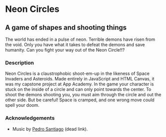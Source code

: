# Neon Circles

## A game of shapes and shooting things
The world has ended in a pulse of neon. Terrible demons have risen from the void. Only you have what it takes to defeat the demons and save humanity. Can you fight your way out of the Neon Circle!!?


### Description
Neon Circles is a claustrophobic shoot-em-up in the likeness of Space Invaders and Asteroids. Made entirely in JavaScript and HTML Canvas, it was my capstone project at App Academy. In the game your character is stuck on the inside of a circle and can only point towards the center. To shoot the demons shooting you, you must aim through the circle and out the other side. But be careful! Space is cramped, and one wrong move could spell your doom.


### Acknowledgements
* Music by [Pedro Santiago]("http://freemusicarchive.org/music/Pedro_Santiago/Constellations/Pedro_Santiago_-_10_-_Breeze) (dead link).

